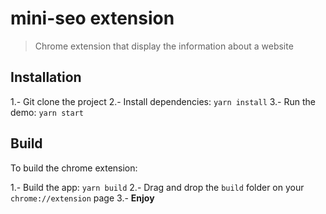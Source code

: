 # mini-seo extension
> Chrome extension that display the information about a website

## Installation

1.- Git clone the project
2.- Install dependencies: `yarn install`
3.- Run the demo: `yarn start`

## Build

To build the chrome extension:

1.- Build the app: `yarn build`
2.- Drag and drop the `build` folder on your `chrome://extension` page
3.- **Enjoy**
